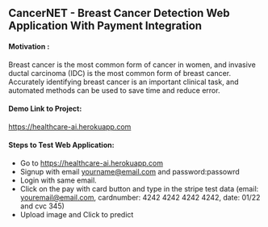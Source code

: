 ## CancerNET - Breast Cancer Detection Web Application With Payment Integration


#### Motivation : 
 Breast cancer is the most common form of cancer in women, and invasive ductal carcinoma (IDC) is the most common form of breast cancer. Accurately identifying breast cancer is an important clinical task, and automated methods can be used to save time and reduce error.
 
 
 #### Demo Link to Project:
 https://healthcare-ai.herokuapp.com
 
 
 #### Steps to Test Web Application:
* Go to https://healthcare-ai.herokuapp.com <br>
* Signup with email yourname@email.com and password:passowrd<br>
* Login with same email.<br>
* Click on the pay with card button and type in the stripe test data (email: youremail@email.com, cardnumber: 4242 4242 4242 4242, date: 01/22 and cvc 345)<br>
* Upload image and Click to predict





 
 
